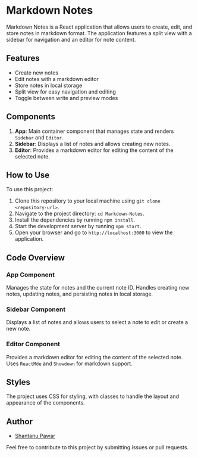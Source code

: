 # Markdown Notes

Markdown Notes is a React application that allows users to create, edit, and store notes in markdown format. The application features a split view with a sidebar for navigation and an editor for note content.


## Features

- Create new notes
- Edit notes with a markdown editor
- Store notes in local storage
- Split view for easy navigation and editing
- Toggle between write and preview modes

## Components

1. **App**: Main container component that manages state and renders `Sidebar` and `Editor`.
2. **Sidebar**: Displays a list of notes and allows creating new notes.
3. **Editor**: Provides a markdown editor for editing the content of the selected note.

## How to Use

To use this project:

1. Clone this repository to your local machine using `git clone <repository-url>`.
2. Navigate to the project directory: `cd Markdown-Notes`.
3. Install the dependencies by running `npm install`.
4. Start the development server by running `npm start`.
5. Open your browser and go to `http://localhost:3000` to view the application.

## Code Overview

### App Component

Manages the state for notes and the current note ID. Handles creating new notes, updating notes, and persisting notes in local storage.

### Sidebar Component

Displays a list of notes and allows users to select a note to edit or create a new note.

### Editor Component

Provides a markdown editor for editing the content of the selected note. Uses `ReactMde` and `Showdown` for markdown support.

## Styles

The project uses CSS for styling, with classes to handle the layout and appearance of the components.

## Author

- [Shantanu Pawar](https://github.com/Shantanupawar77)

Feel free to contribute to this project by submitting issues or pull requests.
